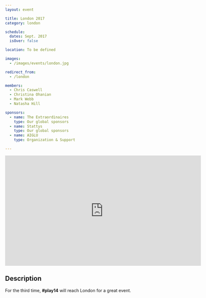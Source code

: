 ```yaml
---
layout: event

title: London 2017
category: london

schedule:
  dates: Sept. 2017
  isOver: false

location: To be defined

images:
  - /images/events/london.jpg

redirect_from:
  - /london

members:
  - Chris Caswell
  - Christina Ohanian
  - Mark Webb
  - Natasha Hill

sponsors:
  - name: The Extraordinaires
    type: Our global sponsors
  - name: Stattys
    type: Our global sponsors
  - name: AIGLU
    type: Organization & Support

---
```


<iframe src="https://player.vimeo.com/video/136771608" width="640" height="360" frameborder="0" webkitallowfullscreen mozallowfullscreen allowfullscreen></iframe>

## Description
For the third time, **#play14** will reach London for a great event.
